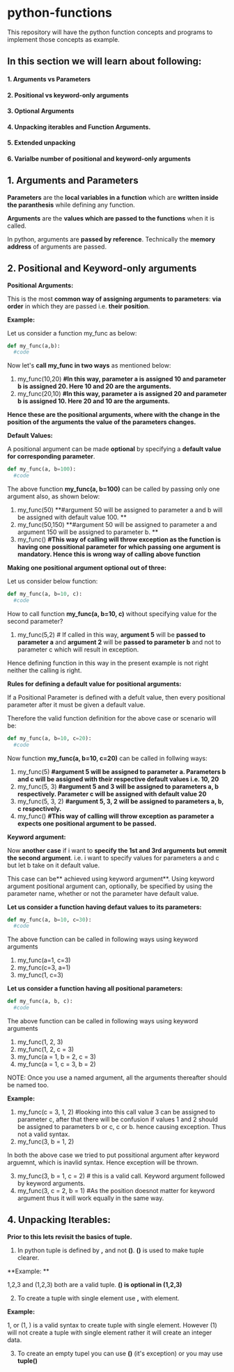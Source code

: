 # python-functions
This repository will have the python function concepts and programs to implement those concepts as example.
## In this section we will learn about following:
#### 1. Arguments vs Parameters
#### 2. Positional vs keyword-only arguments
#### 3. Optional Arguments
#### 4. Unpacking iterables and Function Arguments.
#### 5. Extended unpacking
#### 6. Varialbe number of positional and keyword-only arguments

## 1. Arguments and Parameters
**Parameters** are the **local variables in a function** which are **written inside the paranthesis** while defining any function.

**Arguments** are the **values which are passed to the functions** when it is called.

In python, arguments are **passed by reference**. Technically the **memory address** of arguments are passed. 

## 2. Positional and Keyword-only arguments

****Positional Arguments:****

This is the most **common way of assigning arguments to parameters**: **via order** in which they are passed i.e. **their position**.

**Example:** 

Let us consider a function my_func as below:

```python
def my_func(a,b):
  #code
```

Now let's **call my_func in two ways** as mentioned below:

1. my_func(10,20) **#In this way, parameter a is assigned 10 and parameter b is assigned 20. Here 10 and 20 are the arguments.**
2. my_func(20,10) **#In this way, parameter a is assigned 20 and parameter b is assigned 10. Here 20 and 10 are the arguments.**

**Hence these are the positional arguments, where with the change in the position of the arguments the value of the parameters changes.**

****Default Values:****

A positional argument can be made **optional** by specifying a **default value for corresponding parameter**.

```python
def my_func(a, b=100):
  #code
```

The above function **my_func(a, b=100)** can be called by passing only one argument also, as shown below:

1. my_func(50) **#argument 50 will be assigned to parameter a and b will be assigned with default value 100. **
2. my_func(50,150) **#argument 50 will be assigned to parameter a and argument 150 will be assigned to parameter b. **
3. my_func() **#This way of calling will throw exception as the function is having one possitional parameter for which passing one argument is mandatory. Hence this is wrong way of calling above function**

**Making one positional argument optional out of three:**

Let us consider below function:

```python
def my_func(a, b=10, c):
  #code
```

How to call function **my_func(a, b=10, c)** without specifying value for the second parameter?
1. my_func(5,2) # If called in this way, **argument 5** will be **passed to parameter a** and **argument 2** will be **passed to parameter b** and not to parameter c which will result in exception.

Hence defining function in this way in the present example is not right neither the calling is right. 

**Rules for defining a default value for positional arguments:**

If a Positional Parameter is defined with a defult value, then every positional parameter after it must be given a default value.

Therefore the valid function definition for the above case or scenario will be:


```python
def my_func(a, b=10, c=20):
  #code
```

Now function **my_func(a, b=10, c=20)** can be called in follwing ways:
1. my_func(5) **#argument 5 will be assigned to parameter a. Parameters b and c will be assigned with their respective default values i.e. 10, 20**
2. my_func(5, 3) **#argument 5 and 3 will be assigned to parameters a, b respectively. Parameter c will be assigned with default value 20**
3. my_func(5, 3, 2) **#argument 5, 3, 2 will be assigned to parameters a, b, c respectively.**
4. my_func() **#This way of calling will throw exception as parameter a expects one positional argument to be passed.**

****Keyword argument:****

Now **another case** if i want to **specify the 1st and 3rd arguments but ommit the second argument**. i.e. i want to specify values for parameters a and c but let b take on it default value.

This case can be** achieved using keyword argument**. Using keyword argument positional argument can, optionally, be specified by using the parameter name, whether or not the parameter have default value.

**Let us consider a function having defaut values to its parameters:**

```python
def my_func(a, b=10, c=30):
  #code
```

The above function can be called in following ways using keyword arguments
1. my_func(a=1, c=3)
2. my_func(c=3, a=1)
3. my_func(1, c=3)


**Let us consider a function having all positional parameters:**

```python
def my_func(a, b, c):
  #code
```

The above function can be called in following ways using keyword arguments
1. my_func(1, 2, 3)
2. my_func(1, 2, c = 3)
3. my_func(a = 1, b = 2, c = 3)
4. my_func(a = 1, c = 3, b = 2)

NOTE: Once you use a named argument, all the arguments thereafter should be named too.

**Example:**

1. my_func(c = 3, 1, 2) #looking into this call value 3 can be assigned to parameter c, after that there will be confusion if values 1 and 2 should be assigned to parameters  b or c, c or b. hence causing exception. Thus not a valid syntax.
2. my_func(3, b = 1, 2) 

In both the above case we tried to put possitional argument after keyword arguemnt, which is inavlid syntax. Hence exception will be thrown.

3. my_func(3, b = 1, c = 2) # this is a valid call. Keyword argument followed by keyword arguments.
4. my_func(3, c = 2, b = 1) #As the position doesnot matter for keyword argument thus it will work equally in the same way.

## 4. Unpacking Iterables:
****Prior to this lets revisit the basics of tuple.****

1. In python tuple is defined by **,** and not **()**. **()** is used to make tuple clearer.

**Example: **

1,2,3 and (1,2,3) both are a valid tuple. **() is optional in (1,2,3)**

2. To create a tuple with single element use **,** with element.

**Example:**

1, or (1, ) is a valid syntax to create tuple with single element. However (1) will not create a tuple with single element rather it will create an integer data.

3. To create an empty tupel you can use **()** (it's exception) or you may use **tuple()**
